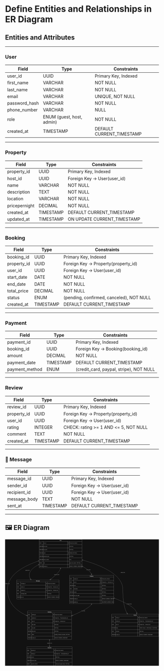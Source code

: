 # Define Entities and Relationships in ER Diagram

## Entities and Attributes

---

### User

| Field         | Type                                  | Constraints                          |
|---------------|---------------------------------------|--------------------------------------|
| user_id       | UUID                                  | Primary Key, Indexed                 |
| first_name    | VARCHAR                               | NOT NULL                             |
| last_name     | VARCHAR                               | NOT NULL                             |
| email         | VARCHAR                               | UNIQUE, NOT NULL                     |
| password_hash | VARCHAR                               | NOT NULL                             |
| phone_number  | VARCHAR                               | NULL                                 |
| role          | ENUM (guest, host, admin)             | NOT NULL                             |
| created_at    | TIMESTAMP                             | DEFAULT CURRENT_TIMESTAMP            |

---

### Property

| Field         | Type            | Constraints                          |
|---------------|-----------------|--------------------------------------|
| property_id   | UUID            | Primary Key, Indexed                 |
| host_id       | UUID            | Foreign Key → User(user_id)         |
| name          | VARCHAR         | NOT NULL                             |
| description   | TEXT            | NOT NULL                             |
| location      | VARCHAR         | NOT NULL                             |
| pricepernight | DECIMAL         | NOT NULL                             |
| created_at    | TIMESTAMP       | DEFAULT CURRENT_TIMESTAMP            |
| updated_at    | TIMESTAMP       | ON UPDATE CURRENT_TIMESTAMP          |

---

### Booking

| Field         | Type                  | Constraints                          |
|---------------|-----------------------|--------------------------------------|
| booking_id    | UUID                  | Primary Key, Indexed                 |
| property_id   | UUID                  | Foreign Key → Property(property_id)  |
| user_id       | UUID                  | Foreign Key → User(user_id)          |
| start_date    | DATE                  | NOT NULL                             |
| end_date      | DATE                  | NOT NULL                             |
| total_price   | DECIMAL               | NOT NULL                             |
| status        | ENUM                  | (pending, confirmed, canceled), NOT NULL |
| created_at    | TIMESTAMP             | DEFAULT CURRENT_TIMESTAMP            |

---

### Payment

| Field         | Type                    | Constraints                          |
|---------------|-------------------------|--------------------------------------|
| payment_id    | UUID                    | Primary Key, Indexed                 |
| booking_id    | UUID                    | Foreign Key → Booking(booking_id)    |
| amount        | DECIMAL                 | NOT NULL                             |
| payment_date  | TIMESTAMP               | DEFAULT CURRENT_TIMESTAMP            |
| payment_method| ENUM                    | (credit_card, paypal, stripe), NOT NULL |

---

### Review

| Field         | Type                   | Constraints                          |
|---------------|------------------------|--------------------------------------|
| review_id     | UUID                   | Primary Key, Indexed                 |
| property_id   | UUID                   | Foreign Key → Property(property_id)  |
| user_id       | UUID                   | Foreign Key → User(user_id)          |
| rating        | INTEGER                | CHECK: rating >= 1 AND <= 5, NOT NULL|
| comment       | TEXT                   | NOT NULL                             |
| created_at    | TIMESTAMP              | DEFAULT CURRENT_TIMESTAMP            |

---

### 💬 Message

| Field         | Type                   | Constraints                          |
|---------------|------------------------|--------------------------------------|
| message_id    | UUID                   | Primary Key, Indexed                 |
| sender_id     | UUID                   | Foreign Key → User(user_id)          |
| recipient_id  | UUID                   | Foreign Key → User(user_id)          |
| message_body  | TEXT                   | NOT NULL                             |
| sent_at       | TIMESTAMP              | DEFAULT CURRENT_TIMESTAMP            |

---

## 🖼️ ER Diagram

![ER Diagram](../AirBnB%20ERD.png)
